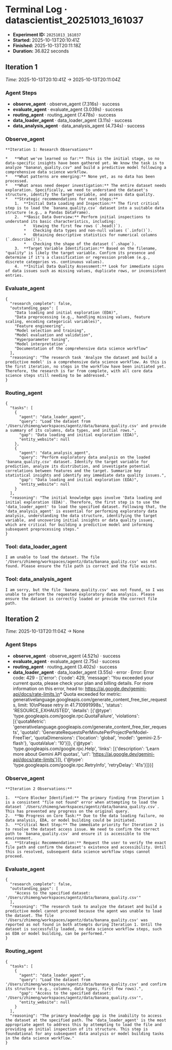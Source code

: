 # Terminal Log · datascientist_20251013_161037

- **Experiment ID:** `20251013_161037`
- **Started:** 2025-10-13T20:10:41Z
- **Finished:** 2025-10-13T20:11:18Z
- **Duration:** 36.822 seconds

## Iteration 1
*Time:* 2025-10-13T20:10:41Z → 2025-10-13T20:11:04Z

### Agent Steps
- **observe_agent** · observe_agent (7.316s) · success
- **evaluate_agent** · evaluate_agent (3.039s) · success
- **routing_agent** · routing_agent (7.478s) · success
- **data_loader_agent** · data_loader_agent (3.11s) · success
- **data_analysis_agent** · data_analysis_agent (4.734s) · success

### Observe_agent

```
**Iteration 1: Research Observations**

*   **What we've learned so far:** This is the initial stage, so no data-specific insights have been gathered yet. We know the task is to analyze "banana\_quality.csv" and build a predictive model following a comprehensive data science workflow.
*   **What patterns are emerging:** None yet, as no data has been processed.
*   **What areas need deeper investigation:** The entire dataset needs exploration. Specifically, we need to understand the dataset's structure, identify the target variable, and assess data quality.
*   **Strategic recommendations for next steps:**
    1.  **Initial Data Loading and Inspection:** The first critical step is to load the `banana_quality.csv` dataset into a suitable data structure (e.g., a Pandas DataFrame).
    2.  **Basic Data Overview:** Perform initial inspections to understand its basic characteristics, including:
        *   Viewing the first few rows (`.head()`).
        *   Checking data types and non-null values (`.info()`).
        *   Obtaining descriptive statistics for numerical columns (`.describe()`).
        *   Checking the shape of the dataset (`.shape`).
    3.  **Target Variable Identification:** Based on the filename, "quality" is likely the target variable. Confirm its presence and determine if it's a classification or regression problem (e.g., discrete categories vs. continuous values).
    4.  **Initial Data Quality Assessment:** Look for immediate signs of data issues such as missing values, duplicate rows, or inconsistent entries.
```

### Evaluate_agent

```
{
  "research_complete": false,
  "outstanding_gaps": [
    "Data loading and initial exploration (EDA)",
    "Data preprocessing (e.g., handling missing values, feature scaling, encoding categorical variables)",
    "Feature engineering",
    "Model selection and training",
    "Model evaluation and validation",
    "Hyperparameter tuning",
    "Model interpretation",
    "Documentation of the comprehensive data science workflow"
  ],
  "reasoning": "The research task 'Analyze the dataset and build a predictive model' is a comprehensive data science workflow. As this is the first iteration, no steps in the workflow have been initiated yet. Therefore, the research is far from complete, with all core data science steps still needing to be addressed."
}
```

### Routing_agent

```
{
  "tasks": [
    {
      "agent": "data_loader_agent",
      "query": "Load the dataset from '/Users/zhimeng/workspaces/agentz/data/banana_quality.csv' and provide a summary of its columns, data types, and initial rows.",
      "gap": "Data loading and initial exploration (EDA)",
      "entity_website": null
    },
    {
      "agent": "data_analysis_agent",
      "query": "Perform exploratory data analysis on the loaded 'banana_quality.csv' dataset. Identify the target variable for prediction, analyze its distribution, and investigate potential correlations between features and the target. Summarize key statistical insights and identify any immediate data quality issues.",
      "gap": "Data loading and initial exploration (EDA)",
      "entity_website": null
    }
  ],
  "reasoning": "The initial knowledge gaps involve 'Data loading and initial exploration (EDA)'. Therefore, the first step is to use the 'data_loader_agent' to load the specified dataset. Following that, the 'data_analysis_agent' is essential for performing exploratory data analysis, understanding the data structure, identifying the target variable, and uncovering initial insights or data quality issues, which are critical for building a predictive model and informing subsequent preprocessing steps."
}
```

### Tool: data_loader_agent

```
I am unable to load the dataset. The file '/Users/zhimeng/workspaces/agentz/data/banana_quality.csv' was not found. Please ensure the file path is correct and the file exists.
```

### Tool: data_analysis_agent

```
I am sorry, but the file 'banana_quality.csv' was not found, so I was unable to perform the requested exploratory data analysis. Please ensure the dataset is correctly loaded or provide the correct file path.
```

## Iteration 2
*Time:* 2025-10-13T20:11:04Z → None

### Agent Steps
- **observe_agent** · observe_agent (4.521s) · success
- **evaluate_agent** · evaluate_agent (2.75s) · success
- **routing_agent** · routing_agent (3.402s) · success
- **data_loader_agent** · data_loader_agent (3.55s) · error · Error: Error code: 429 - [{'error': {'code': 429, 'message': 'You exceeded your current quota, please check your plan and billing details. For more information on this error, head to: https://ai.google.dev/gemini-api/docs/rate-limits.\n* Quota exceeded for metric: generativelanguage.googleapis.com/generate_content_free_tier_requests, limit: 10\nPlease retry in 41.710991998s.', 'status': 'RESOURCE_EXHAUSTED', 'details': [{'@type': 'type.googleapis.com/google.rpc.QuotaFailure', 'violations': [{'quotaMetric': 'generativelanguage.googleapis.com/generate_content_free_tier_requests', 'quotaId': 'GenerateRequestsPerMinutePerProjectPerModel-FreeTier', 'quotaDimensions': {'location': 'global', 'model': 'gemini-2.5-flash'}, 'quotaValue': '10'}]}, {'@type': 'type.googleapis.com/google.rpc.Help', 'links': [{'description': 'Learn more about Gemini API quotas', 'url': 'https://ai.google.dev/gemini-api/docs/rate-limits'}]}, {'@type': 'type.googleapis.com/google.rpc.RetryInfo', 'retryDelay': '41s'}]}}]

### Observe_agent

```
**Iteration 2 Observations:**

1.  **Core Blocker Identified:** The primary finding from Iteration 1 is a consistent "file not found" error when attempting to load the dataset `/Users/zhimeng/workspaces/agentz/data/banana_quality.csv`. This has prevented any progress on the original query.
2.  **No Progress on Core Task:** Due to the data loading failure, no data analysis, EDA, or model building could be initiated.
3.  **Critical Next Step:** The immediate priority for Iteration 2 is to resolve the dataset access issue. We need to confirm the correct path to `banana_quality.csv` and ensure it is accessible to the environment.
4.  **Strategic Recommendation:** Request the user to verify the exact file path and confirm the dataset's existence and accessibility. Until this is resolved, subsequent data science workflow steps cannot proceed.
```

### Evaluate_agent

```
{
  "research_complete": false,
  "outstanding_gaps": [
    "Access to the specified dataset: '/Users/zhimeng/workspaces/agentz/data/banana_quality.csv'"
  ],
  "reasoning": "The research task to analyze the dataset and build a predictive model cannot proceed because the agent was unable to load the dataset. The file '/Users/zhimeng/workspaces/agentz/data/banana_quality.csv' was reported as not found in both attempts during Iteration 1. Until the dataset is successfully loaded, no data science workflow steps, such as EDA or model building, can be performed."
}
```

### Routing_agent

```
{
  "tasks": [
    {
      "agent": "data_loader_agent",
      "query": "Load the dataset from '/Users/zhimeng/workspaces/agentz/data/banana_quality.csv' and confirm its structure (e.g., columns, data types, first few rows).",
      "gap": "Access to the specified dataset: '/Users/zhimeng/workspaces/agentz/data/banana_quality.csv'",
      "entity_website": null
    }
  ],
  "reasoning": "The primary knowledge gap is the inability to access the dataset at the specified path. The 'data_loader_agent' is the most appropriate agent to address this by attempting to load the file and providing an initial inspection of its structure. This step is foundational for any subsequent data analysis or model building tasks in the data science workflow."
}
```
